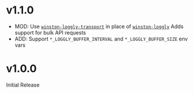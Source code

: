 # v1.1.0

* MOD: Use [`winston-loggly-transport`](https://github.com/aerisweather/winston-loggly-transport) in place of
       [`winston-loggly`](https://github.com/winston/winston-loggly)
       Adds support for bulk API requests
* ADD: Support `*_LOGGLY_BUFFER_INTERVAL` and `*_LOGGLY_BUFFER_SIZE` env vars

# v1.0.0

Initial Release